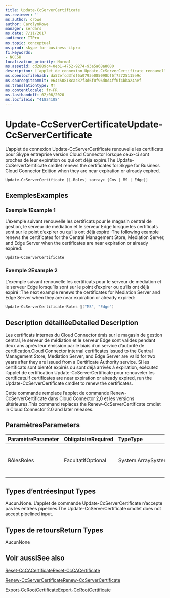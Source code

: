 ```yaml
---
title: Update-CcServerCertificate
ms.reviewer: ''
ms.author: crowe
author: CarolynRowe
manager: serdars
ms.date: 7/11/2017
audience: ITPro
ms.topic: conceptual
ms.prod: skype-for-business-itpro
f1.keywords:
- NOCSH
localization_priority: Normal
ms.assetid: cd2889c4-0eb1-4752-9274-93a5a68a8080
description: L’applet de connexion Update-CcServerCertificate renouvelle les certificats pour Skype entreprise version Cloud Connector lorsque ceux-ci sont proches de leur expiration ou qui ont déjà expiré.
ms.openlocfilehash: da52efcd3fdf6a0793e085098bf6f72725115e9c
ms.sourcegitcommit: e64c50818cac37f3d6f0f96d0d4ff0f4bba24aef
ms.translationtype: MT
ms.contentlocale: fr-FR
ms.lasthandoff: 02/06/2020
ms.locfileid: "41824108"
---
```

# <a name="update-ccservercertificate"></a><span data-ttu-id="8e75f-103">Update-CcServerCertificate</span><span class="sxs-lookup"><span data-stu-id="8e75f-103">Update-CcServerCertificate</span></span>
 
<span data-ttu-id="8e75f-104">L’applet de connexion Update-CcServerCertificate renouvelle les certificats pour Skype entreprise version Cloud Connector lorsque ceux-ci sont proches de leur expiration ou qui ont déjà expiré.</span><span class="sxs-lookup"><span data-stu-id="8e75f-104">The Update-CcServerCertificate cmdlet renews the certificates for Skype for Business Cloud Connector Edition when they are near expiration or already expired.</span></span> 
  
```powershell
Update-CcServerCertificate [[-Roles] <array> {Cms | MS | Edge}]
```

## <a name="examples"></a><span data-ttu-id="8e75f-105">Exemples</span><span class="sxs-lookup"><span data-stu-id="8e75f-105">Examples</span></span>
<span data-ttu-id="8e75f-106"><a name="Examples"> </a></span><span class="sxs-lookup"><span data-stu-id="8e75f-106"><a name="Examples"> </a></span></span>

### <a name="example-1"></a><span data-ttu-id="8e75f-107">Exemple 1</span><span class="sxs-lookup"><span data-stu-id="8e75f-107">Example 1</span></span>

<span data-ttu-id="8e75f-108">L’exemple suivant renouvelle les certificats pour le magasin central de gestion, le serveur de médiation et le serveur Edge lorsque les certificats sont sur le point d’expirer ou qu’ils ont déjà expiré :</span><span class="sxs-lookup"><span data-stu-id="8e75f-108">The following example renews the certificates for the Central Management Store, Mediation Server, and Edge Server when the certificates are near expiration or already expired:</span></span>
  
```powershell
Update-CcServerCertificate
```

### <a name="example-2"></a><span data-ttu-id="8e75f-109">Exemple 2</span><span class="sxs-lookup"><span data-stu-id="8e75f-109">Example 2</span></span>

<span data-ttu-id="8e75f-110">L’exemple suivant renouvelle les certificats pour le serveur de médiation et le serveur Edge lorsqu’ils sont sur le point d’expirer ou qu’ils ont déjà expiré :</span><span class="sxs-lookup"><span data-stu-id="8e75f-110">The next example renews the certificates for Mediation Server and Edge Server when they are near expiration or already expired:</span></span>
  
```powershell
Update-CcServerCertificate-Roles @("MS", "Edge")
```

## <a name="detailed-description"></a><span data-ttu-id="8e75f-111">Description détaillée</span><span class="sxs-lookup"><span data-stu-id="8e75f-111">Detailed Description</span></span>
<span data-ttu-id="8e75f-112"><a name="DetailedDescription"> </a></span><span class="sxs-lookup"><span data-stu-id="8e75f-112"><a name="DetailedDescription"> </a></span></span>

<span data-ttu-id="8e75f-113">Les certificats internes du Cloud Connector émis sur le magasin de gestion central, le serveur de médiation et le serveur Edge sont valides pendant deux ans après leur émission par le biais d’un service d’autorité de certification.</span><span class="sxs-lookup"><span data-stu-id="8e75f-113">Cloud Connector internal certificates issued to the Central Management Store, Mediation Server, and Edge Server are valid for two years after they are issued from a Certificate Authority service.</span></span> <span data-ttu-id="8e75f-114">Si les certificats sont bientôt expirés ou sont déjà arrivés à expiration, exécutez l’applet de certification Update-CcServerCertificate pour renouveler les certificats.</span><span class="sxs-lookup"><span data-stu-id="8e75f-114">If certificates are near expiration or already expired, run the Update-CcServerCertificate cmdlet to renew the certificates.</span></span> 
  
<span data-ttu-id="8e75f-115">Cette commande remplace l’applet de commande Renew-CcServerCertificate dans Cloud Connector 2,0 et les versions ultérieures.</span><span class="sxs-lookup"><span data-stu-id="8e75f-115">This command replaces the Renew-CcServerCertificate cmdlet in Cloud Connector 2.0 and later releases.</span></span>
  
## <a name="parameters"></a><span data-ttu-id="8e75f-116">Paramètres</span><span class="sxs-lookup"><span data-stu-id="8e75f-116">Parameters</span></span>
<span data-ttu-id="8e75f-117"><a name="DetailedDescription"> </a></span><span class="sxs-lookup"><span data-stu-id="8e75f-117"><a name="DetailedDescription"> </a></span></span>

|<span data-ttu-id="8e75f-118">**Paramètre**</span><span class="sxs-lookup"><span data-stu-id="8e75f-118">**Parameter**</span></span>|<span data-ttu-id="8e75f-119">**Obligatoire**</span><span class="sxs-lookup"><span data-stu-id="8e75f-119">**Required**</span></span>|<span data-ttu-id="8e75f-120">**Type**</span><span class="sxs-lookup"><span data-stu-id="8e75f-120">**Type**</span></span>|<span data-ttu-id="8e75f-121">**Description**</span><span class="sxs-lookup"><span data-stu-id="8e75f-121">**Description**</span></span>|
|:-----|:-----|:-----|:-----|
|<span data-ttu-id="8e75f-122">Rôles</span><span class="sxs-lookup"><span data-stu-id="8e75f-122">Roles</span></span>  <br/> |<span data-ttu-id="8e75f-123">Facultatif</span><span class="sxs-lookup"><span data-stu-id="8e75f-123">Optional</span></span>  <br/> |<span data-ttu-id="8e75f-124">System.Array</span><span class="sxs-lookup"><span data-stu-id="8e75f-124">System.Array</span></span>  <br/> | <span data-ttu-id="8e75f-125">Série de rôles des serveurs de Cloud Connector.</span><span class="sxs-lookup"><span data-stu-id="8e75f-125">Array of Cloud Connector server roles.</span></span> <br/> |
   
## <a name="input-types"></a><span data-ttu-id="8e75f-126">Types d’entrées</span><span class="sxs-lookup"><span data-stu-id="8e75f-126">Input Types</span></span>
<span data-ttu-id="8e75f-127"><a name="InputTypes"> </a></span><span class="sxs-lookup"><span data-stu-id="8e75f-127"><a name="InputTypes"> </a></span></span>

<span data-ttu-id="8e75f-128">Aucun.</span><span class="sxs-lookup"><span data-stu-id="8e75f-128">None.</span></span> <span data-ttu-id="8e75f-129">L’applet de commande Update-CcServerCertificate n’accepte pas les entrées pipelines.</span><span class="sxs-lookup"><span data-stu-id="8e75f-129">The Update-CcServerCertificate cmdlet does not accept pipelined input.</span></span>
  
## <a name="return-types"></a><span data-ttu-id="8e75f-130">Types de retours</span><span class="sxs-lookup"><span data-stu-id="8e75f-130">Return Types</span></span>
<span data-ttu-id="8e75f-131"><a name="ReturnTypes"> </a></span><span class="sxs-lookup"><span data-stu-id="8e75f-131"><a name="ReturnTypes"> </a></span></span>

<span data-ttu-id="8e75f-132">Aucun</span><span class="sxs-lookup"><span data-stu-id="8e75f-132">None</span></span>
  
## <a name="see-also"></a><span data-ttu-id="8e75f-133">Voir aussi</span><span class="sxs-lookup"><span data-stu-id="8e75f-133">See also</span></span>
<span data-ttu-id="8e75f-134"><a name="ReturnTypes"> </a></span><span class="sxs-lookup"><span data-stu-id="8e75f-134"><a name="ReturnTypes"> </a></span></span>

[<span data-ttu-id="8e75f-135">Reset-CcCACertificate</span><span class="sxs-lookup"><span data-stu-id="8e75f-135">Reset-CcCACertificate</span></span>](reset-cccacertificate.md)
  
[<span data-ttu-id="8e75f-136">Renew-CcServerCertificate</span><span class="sxs-lookup"><span data-stu-id="8e75f-136">Renew-CcServerCertificate</span></span>](renew-ccservercertificate.md)
  
[<span data-ttu-id="8e75f-137">Export-CcRootCertificate</span><span class="sxs-lookup"><span data-stu-id="8e75f-137">Export-CcRootCertificate</span></span>](export-ccrootcertificate.md)
  

